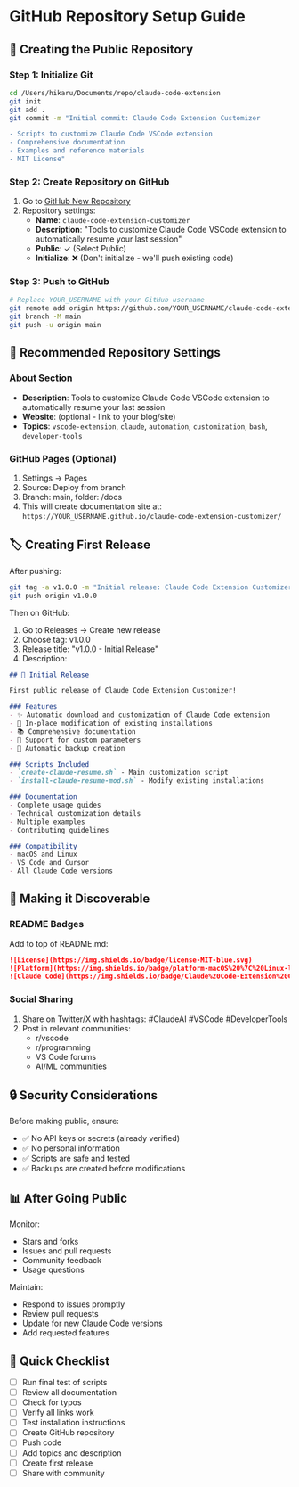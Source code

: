 # GitHub Repository Setup Guide

## 🚀 Creating the Public Repository

### Step 1: Initialize Git
```bash
cd /Users/hikaru/Documents/repo/claude-code-extension
git init
git add .
git commit -m "Initial commit: Claude Code Extension Customizer

- Scripts to customize Claude Code VSCode extension
- Comprehensive documentation
- Examples and reference materials
- MIT License"
```

### Step 2: Create Repository on GitHub

1. Go to [GitHub New Repository](https://github.com/new)
2. Repository settings:
   - **Name**: `claude-code-extension-customizer`
   - **Description**: "Tools to customize Claude Code VSCode extension to automatically resume your last session"
   - **Public**: ✓ (Select Public)
   - **Initialize**: ❌ (Don't initialize - we'll push existing code)

### Step 3: Push to GitHub
```bash
# Replace YOUR_USERNAME with your GitHub username
git remote add origin https://github.com/YOUR_USERNAME/claude-code-extension-customizer.git
git branch -M main
git push -u origin main
```

## 📝 Recommended Repository Settings

### About Section
- **Description**: Tools to customize Claude Code VSCode extension to automatically resume your last session
- **Website**: (optional - link to your blog/site)
- **Topics**: `vscode-extension`, `claude`, `automation`, `customization`, `bash`, `developer-tools`

### GitHub Pages (Optional)
1. Settings → Pages
2. Source: Deploy from branch
3. Branch: main, folder: /docs
4. This will create documentation site at: `https://YOUR_USERNAME.github.io/claude-code-extension-customizer/`

## 🏷️ Creating First Release

After pushing:
```bash
git tag -a v1.0.0 -m "Initial release: Claude Code Extension Customizer"
git push origin v1.0.0
```

Then on GitHub:
1. Go to Releases → Create new release
2. Choose tag: v1.0.0
3. Release title: "v1.0.0 - Initial Release"
4. Description:
```markdown
## 🎉 Initial Release

First public release of Claude Code Extension Customizer!

### Features
- ✨ Automatic download and customization of Claude Code extension
- 🔧 In-place modification of existing installations
- 📚 Comprehensive documentation
- 🎯 Support for custom parameters
- 💾 Automatic backup creation

### Scripts Included
- `create-claude-resume.sh` - Main customization script
- `install-claude-resume-mod.sh` - Modify existing installations

### Documentation
- Complete usage guides
- Technical customization details
- Multiple examples
- Contributing guidelines

### Compatibility
- macOS and Linux
- VS Code and Cursor
- All Claude Code versions
```

## 🌟 Making it Discoverable

### README Badges
Add to top of README.md:
```markdown
![License](https://img.shields.io/badge/license-MIT-blue.svg)
![Platform](https://img.shields.io/badge/platform-macOS%20%7C%20Linux-lightgrey.svg)
![Claude Code](https://img.shields.io/badge/Claude%20Code-Extension%20Customizer-orange.svg)
```

### Social Sharing
1. Share on Twitter/X with hashtags: #ClaudeAI #VSCode #DeveloperTools
2. Post in relevant communities:
   - r/vscode
   - r/programming
   - VS Code forums
   - AI/ML communities

## 🔒 Security Considerations

Before making public, ensure:
- ✅ No API keys or secrets (already verified)
- ✅ No personal information
- ✅ Scripts are safe and tested
- ✅ Backups are created before modifications

## 📊 After Going Public

Monitor:
- Stars and forks
- Issues and pull requests
- Community feedback
- Usage questions

Maintain:
- Respond to issues promptly
- Review pull requests
- Update for new Claude Code versions
- Add requested features

## 🎯 Quick Checklist

- [ ] Run final test of scripts
- [ ] Review all documentation
- [ ] Check for typos
- [ ] Verify all links work
- [ ] Test installation instructions
- [ ] Create GitHub repository
- [ ] Push code
- [ ] Add topics and description
- [ ] Create first release
- [ ] Share with community